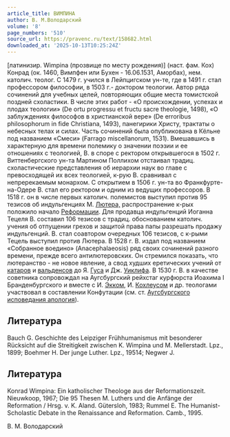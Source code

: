 ```yaml
---
article_title: ВИМПИНА
author: В. М.Володарский
volume: '8'
page_numbers: '510'
source_url: https://pravenc.ru/text/158682.html
downloaded_at: '2025-10-13T10:25:24Z'
---
```


[латинизир. Wimpina (прозвище по месту рождения)] (наст. фам. Кох) Конрад (ок. 1460, Вимпфен или Бухен - 16.06.1531, Аморбах), нем. католич. теолог. С 1479 г. учился в Лейпцигском ун-те, где в 1491 г. стал профессором философии, в 1503 г.- доктором теологии. Автор ряда сочинений для учебных целей, повторяющих общие места томистской поздней схоластики. В числе этих работ - «О происхождении, успехах и плодах теологии» (De ortu progressu et fructu sacre theologie, 1498), «О заблуждениях философов в христианской вере» (De erroribus philosophorum in fide Christiana, 1493), панегирики Христу, трактаты о небесных телах и силах. Часть сочинений была опубликована в Кёльне под названием «Смеси» (Farrago miscellanorum, 1531). Вмешавшись в характерную для времени полемику о значении поэзии и ее отношениях с теологией, В. в споре с ректором открывшегося в 1502 г. Виттенбергского ун-та Мартином Поллихом отстаивал традиц. схоластические представления об иерархии наук во главе с превосходящей их всех теологией, к-рую В. сравнивал с непререкаемым монархом. С открытием в 1506 г. ун-та во Франкфурте-на-Одере В. стал его ректором и одним из ведущих профессоров. В 1518 г. он в числе первых католич. полемистов выступил против 95 тезисов об индульгенциях М. [Лютера,](<https://pravenc.ru/text/Лютера .html>) распространение к-рых положило начало [Реформации](https://pravenc.ru/text/Реформация.html). Для продавца индульгенций Иоганна Тецеля В. составил 106 тезисов с традиц. обоснованием католич. учения об отпущении грехов и защитой права папы разрешать продажу индульгенций. В. стал соавтором очередных 106 тезисов, с к-рыми Тецель выступил против Лютера. В 1528 г. В. издал под названием «Собранное воедино» (Anacephalaeosis) ряд своих сочинений разного времени, прежде всего антилютеровских. Он стремился показать, что лютеранство - не новое явление, а свод худших еретических учений от [катаров](https://pravenc.ru/text/катаров.html) и [вальденсов](https://pravenc.ru/text/вальденсы.html) до Я. [Гуса](https://pravenc.ru/text/Гус.html) и Дж. [Уиклифа](https://pravenc.ru/text/Уиклиф.html). В 1530 г. В. в качестве советника сопровождал на Аугсбургский рейхстаг курфюрста Иоахима I Бранденбургского и вместе с И. [Экком](https://pravenc.ru/text/Экком.html), И. [Кохлеусом](https://pravenc.ru/text/Кохлеусом.html) и др. теологами участвовал в составлении Конфутации (см. ст. [Аугсбургского исповедания апология](<https://pravenc.ru/text/Аугсбургского исповедания апология.html>)).

## Литература

Bauch G. Geschichte des Leipziger Frühhumanismus mit besonderer Rücksicht auf die Streitigkeit zwischen K. Wimpina und M. Mellerstadt. Lpz., 1899; Boehmer H. Der junge Luther. Lpz., 19514; Negwer J.

## Литература

Konrad Wimpina: Ein katholischer Theologe aus der Reformationszeit. Nieuwkoop, 1967; Die 95 Thesen M. Luthers und die Anfänge der Reformation / Hrsg. v. K. Aland. Gütersloh, 1983; Rummel E. The Humanist-Scholastic Debate in the Renaissance and Reformation. Camb., 1995.

В. М.  Володарский
